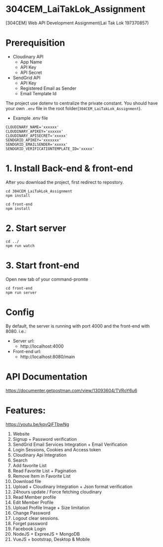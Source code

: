 # 304CEM_LaiTakLok_Assignment
[304CEM] Web API Development Assignment(Lai Tak Lok 197370857)

# Prerequisition
- Cloudinary API
  - App Name
  - API Key
  - API Secret
- SendGrid API
  - API Key
  - Registered Email as Sender
  - Email Template Id
  
The project use dotenv to centralize the private constant. You should have your own ```.env``` file in the root folder(``` 304CEM_LaiTakLok_Assignment ```).
- Example .env file
```
CLOUDINARY_NAME='xxxxxx'
CLOUDINARY_APIKEY='xxxxxx'
CLOUDINARY_APISECRET='xxxxx'
SENDGRID_APIKEY='xxxxxxx'
SENDGRID_EMAILSENDER='xxxxx'
SENDGRID_VERIFICATIONTEMPLATE_ID='xxxxx'
```


# 1. Install Back-end & front-end
After you download the project, first redirect to repostory.

    cd 304CEM_LaiTakLok_Assignment
    npm install

    cd front-end
    npm install


# 2. Start server
    cd ../
    npm run watch

# 3. Start front-end
Open new tab of your command-promte
    
    cd front-end
    npm run server

# Config
By default, the server is running with port 4000 and the front-end with 8080. i.e.:

- Server url:
  - http://localhost:4000
- Front-end url:
  - http://localhost:8080/main
  
# API Documentation
  https://documenter.getpostman.com/view/13093604/TVRoY6u6
  
# Features:
  https://youtu.be/kqvQjFTbwNg
1. Website
2. Signup + Password verification
3. SendGrid Email Services Integration + Email Verification
4. Login Sessions, Cookies and Access token
5. Cloudinary Api Integration
6. Search
7. Add favorite List
8. Read Favorite List + Pagination
9. Remove Item in Favorite List
10. Download file
11. Upload + Cloudinary Integration + Json format verification
12. 24hours update / Force fetching cloudinary
13. Read Member profile
14. Edit Member Profile
15. Upload Profile Image + Size limitation
16. Change Password
17. Logout clear sessions.
18. Forget password
19. Facebook Login
20. NodeJS + ExpreeJS + MongoDB
21. VueJS + bootstrap, Desktop & Mobile

